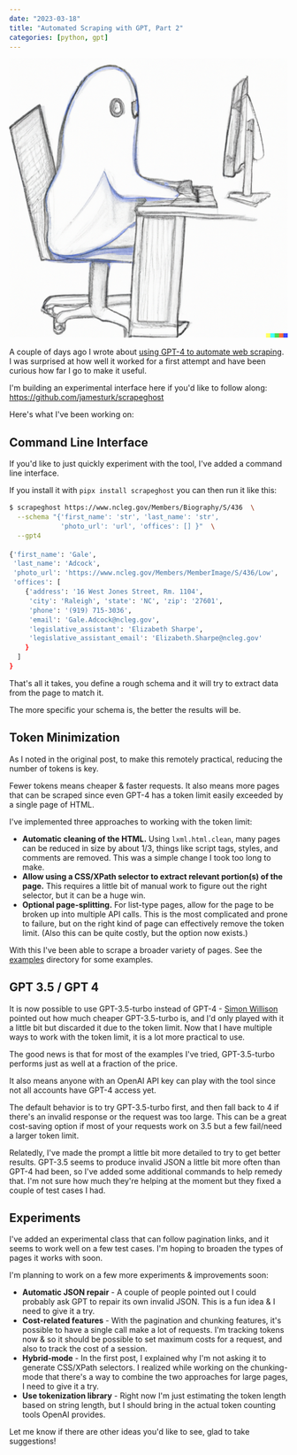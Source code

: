 ```yaml
---
date: "2023-03-18"
title: "Automated Scraping with GPT, Part 2"
categories: [python, gpt]
---
```


![A scrapeghost, appropriately drawn by DALL-E](dall-e-scrapeghost.png)

A couple of days ago I wrote about [using GPT-4 to automate web scraping](/posts/scraping-with-gpt-4/). I was surprised at how well it worked for a first attempt and have been curious how far I go to make it useful.

I'm building an experimental interface here if you'd like to follow along: <https://github.com/jamesturk/scrapeghost>

Here's what I've been working on:

## Command Line Interface

If you'd like to just quickly experiment with the tool, I've added a command line interface.

If you install it with `pipx install scrapeghost` you can then run it like this:

```bash
$ scrapeghost https://www.ncleg.gov/Members/Biography/S/436  \
  --schema "{'first_name': 'str', 'last_name': 'str',
             'photo_url': 'url', 'offices': [] }"  \
  --gpt4 

{'first_name': 'Gale',
 'last_name': 'Adcock',
 'photo_url': 'https://www.ncleg.gov/Members/MemberImage/S/436/Low',
 'offices': [
    {'address': '16 West Jones Street, Rm. 1104',
     'city': 'Raleigh', 'state': 'NC', 'zip': '27601',
     'phone': '(919) 715-3036',
     'email': 'Gale.Adcock@ncleg.gov',
     'legislative_assistant': 'Elizabeth Sharpe',
     'legislative_assistant_email': 'Elizabeth.Sharpe@ncleg.gov'
    }
  ]
}
```

That's all it takes, you define a rough schema and it will try to extract data from the page to match it.

The more specific your schema is, the better the results will be.

## Token Minimization

As I noted in the original post, to make this remotely practical, reducing the number of tokens is key.

Fewer tokens means cheaper & faster requests.  It also means more pages that can be scraped since even GPT-4 has a token limit easily exceeded by a single page of HTML.

I've implemented three approaches to working with the token limit:

* **Automatic cleaning of the HTML.**  Using `lxml.html.clean`, many pages can be reduced in size by about 1/3, things like script tags, styles, and comments are removed. This was a simple change I took too long to make.
* **Allow using a CSS/XPath selector to extract relevant portion(s) of the page.**  This requires a little bit of manual work to figure out the right selector, but it can be a huge win.
* **Optional page-splitting.**  For list-type pages, allow for the page to be broken up into multiple API calls. This is the most complicated and prone to failure, but on the right kind of page can effectively remove the token limit.  (Also this can be quite costly, but the option now exists.)

With this I've been able to scrape a broader variety of pages.  See the [examples](https://github.com/jamesturk/scrapeghost/tree/main/examples) directory for some examples.

## GPT 3.5 / GPT 4

It is now possible to use GPT-3.5-turbo instead of GPT-4 - [Simon Willison](https://fedi.simonwillison.net/@simon) pointed out how much cheaper GPT-3.5-turbo is, and I'd only played with it a little bit but discarded it due to the token limit. Now that I have multiple ways to work with the token limit, it is a lot more practical to use.

The good news is that for most of the examples I've tried, GPT-3.5-turbo performs just as well at a fraction of the price.

It also means anyone with an OpenAI API key can play with the tool since not all accounts have GPT-4 access yet.

The default behavior is to try GPT-3.5-turbo first, and then fall back to 4 if there's an invalid response or the request was too large. This can be a great cost-saving option if most of your requests work on 3.5 but a few fail/need a larger token limit.

Relatedly, I've made the prompt a little bit more detailed to try to get better results. GPT-3.5 seems to produce invalid JSON a little bit more often than GPT-4 had been, so I've added some additional commands to help remedy that. I'm not sure how much they're helping at the moment but they fixed a couple of test cases I had.

## Experiments

I've added an experimental class that can follow pagination links, and it seems to work well on a few test cases. I'm hoping to broaden the types of pages it works with soon.

I'm planning to work on a few more experiments & improvements soon:

* **Automatic JSON repair** - A couple of people pointed out I could probably ask GPT to repair its own invalid JSON. This is a fun idea & I need to give it a try.
* **Cost-related features** - With the pagination and chunking features, it's possible to have a single call make a lot of requests.  I'm tracking tokens now & so it should be possible to set maximum costs for a request, and also to track the cost of a session.
* **Hybrid-mode** - In the first post, I explained why I'm not asking it to generate CSS/XPath selectors. I realized while working on the chunking-mode that there's a way to combine the two approaches for large pages, I need to give it a try.
* **Use tokenization library** - Right now I'm just estimating the token length based on string length, but I should bring in the actual token counting tools OpenAI provides.

Let me know if there are other ideas you'd like to see, glad to take suggestions!
